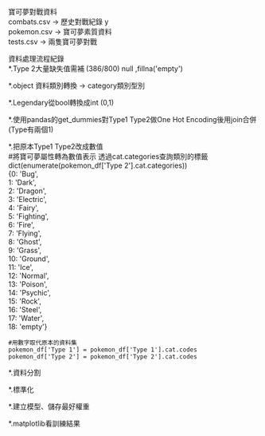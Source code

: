 寶可夢對戰資料  
combats.csv -> 歷史對戰紀錄 y  
pokemon.csv -> 寶可夢素質資料  
tests.csv -> 兩隻寶可夢對戰  

資料處理流程紀錄  
*.Type 2大量缺失值需補 (386/800) null ,fillna('empty')   

*.object 資料類別轉換 -> category類別型別  

*.Legendary從bool轉換成int (0,1)  

*.使用pandas的get_dummies對Type1 Type2做One Hot Encoding後用join合併 (Type有兩個1)  

*.把原本Type1 Type2改成數值  
    #將寶可夢屬性轉為數值表示 透過cat.categories查詢類別的標籤  
    dict(enumerate(pokemon_df['Type 2'].cat.categories))  
    {0: 'Bug',  
     1: 'Dark',  
     2: 'Dragon',  
     3: 'Electric',  
     4: 'Fairy',  
     5: 'Fighting',  
     6: 'Fire',  
     7: 'Flying',  
     8: 'Ghost',  
     9: 'Grass',  
     10: 'Ground',  
     11: 'Ice',  
     12: 'Normal',  
     13: 'Poison',  
     14: 'Psychic',  
     15: 'Rock',  
     16: 'Steel',  
     17: 'Water',  
     18: 'empty'}  
     
    #用數字取代原本的資料集
    pokemon_df['Type 1'] = pokemon_df['Type 1'].cat.codes  
    pokemon_df['Type 2'] = pokemon_df['Type 2'].cat.codes  
 
 *.資料分割  
 
 *.標準化
 
 *.建立模型、儲存最好權重  
 
 *.matplotlib看訓練結果  
 
 
